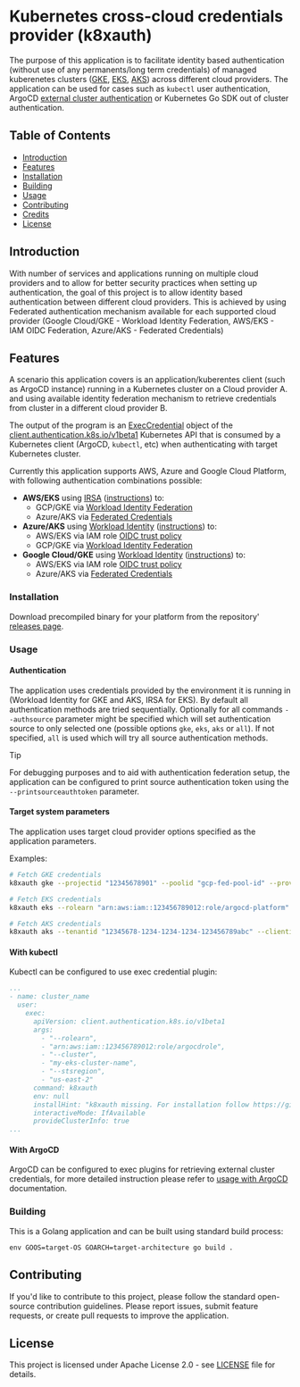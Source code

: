 # Kubernetes cross-cloud credentials provider (k8xauth)

The purpose of this application is to facilitate identity based authentication (without use of any permanents/long term credentials) of managed kuberenetes clusters ([GKE](https://cloud.google.com/kubernetes-engine?hl=en), [EKS](https://aws.amazon.com/eks/), [AKS](https://azure.microsoft.com/en-us/products/kubernetes-service)) across different cloud providers. The application can be used for cases such as `kubectl` user authentication, ArgoCD [external cluster authentication](https://argo-cd.readthedocs.io/en/release-1.8/operator-manual/declarative-setup/#clusters) or Kubernetes Go SDK out of cluster authentication.

## Table of Contents

- [Introduction](#introduction)
- [Features](#features)
- [Installation](#installation)
- [Building](#building)
- [Usage](#usage)
- [Contributing](#contributing)
- [Credits](#credits)
- [License](#license)

## Introduction
With number of services and applications running on multiple cloud providers and to allow for better security practices when setting up authentication, the goal of this project is to allow identity based authentication between different cloud providers. This is achieved by using Federated authentication mechanism available for each supported cloud provider (Google Cloud/GKE - Workload Identity Federation, AWS/EKS - IAM OIDC Federation, Azure/AKS - Federated Credentials)

## Features
A scenario this application covers is an application/kuberentes client (such as ArgoCD instance) running in a Kubernetes cluster on a Cloud provider A. and using available identity federation mechanism to retrieve credentials from cluster in a different cloud provider B.

The output of the program is an [ExecCredential](https://kubernetes.io/docs/reference/config-api/client-authentication.v1beta1/#client-authentication-k8s-io-v1beta1-ExecCredential) object of the [client.authentication.k8s.io/v1beta1](https://kubernetes.io/docs/reference/config-api/client-authentication.v1beta1/) Kubernetes API that is consumed by a Kubernetes client (ArgoCD, `kubectl`, etc) when authenticating with target Kubernetes cluster. 

Currently this application supports AWS, Azure and Google Cloud Platform, with following authentication combinations possible:
* **AWS/EKS** using [IRSA](https://docs.aws.amazon.com/eks/latest/userguide/iam-roles-for-service-accounts.html) ([instructions](/docs/eks.md)) to:
  * GCP/GKE via [Workload Identity Federation](https://cloud.google.com/iam/docs/workload-identity-federation)
  * Azure/AKS via [Federated Credentials](https://azure.github.io/azure-workload-identity/docs/topics/federated-identity-credential.html#federated-identity-credential-for-a-user-assigned-managed-identity-1)
* **Azure/AKS** using [Workload Identity](https://learn.microsoft.com/en-us/azure/aks/workload-identity-overview?tabs=dotnet) ([instructions](/docs/aks.md)) to:
  * AWS/EKS via IAM role [OIDC trust policy](https://docs.aws.amazon.com/IAM/latest/UserGuide/id_roles_create_for-idp_oidc.html)
  * GCP/GKE via [Workload Identity Federation](https://cloud.google.com/iam/docs/workload-identity-federation)
* **Google Cloud/GKE** using [Workload Identity](https://cloud.google.com/kubernetes-engine/docs/how-to/workload-identity) ([instructions](/docs/gke.md)) to:
  * AWS/EKS via IAM role [OIDC trust policy](https://docs.aws.amazon.com/IAM/latest/UserGuide/id_roles_create_for-idp_oidc.html)
  * Azure/AKS via [Federated Credentials](https://azure.github.io/azure-workload-identity/docs/topics/federated-identity-credential.html#federated-identity-credential-for-a-user-assigned-managed-identity-1)

### Installation
Download precompiled binary for your platform from the repository' [releases page](https://github.com/trhyo/k8xauth/releases).

### Usage
#### Authentication
The application uses credentials provided by the environment it is running in (Workload Identity for GKE and AKS, IRSA for EKS). By default all authentication methods are tried sequentially. Optionally for all commands `--authsource` parameter might be specified which will set authentication source to only selected one (possible options `gke`, `eks`, `aks` or `all`). If not specified, `all` is used which will try all source authentication methods.

> [!TIP]
> For debugging purposes and to aid with authentication federation setup, the application can be configured to print source authentication token using the `--printsourceauthtoken` parameter.

#### Target system parameters
The application uses target cloud provider options specified as the application parameters.

Examples:
```bash
# Fetch GKE credentials
k8xauth gke --projectid "12345678901" --poolid "gcp-fed-pool-id" --providerid "gcp-fed-provider-id" --serviceaccount "gcp-sa-name@gcp-project-name.iam.gserviceaccount.com"

# Fetch EKS credentials
k8xauth eks --rolearn "arn:aws:iam::123456789012:role/argocd-platform" --stsregion "us-east-2" --cluster "my-cluster-name"

# Fetch AKS credentials
k8xauth aks --tenantid "12345678-1234-1234-1234-123456789abc" --clientid "12345678-1234-1234-1234-123456789abc"
```

#### With kubectl
Kubectl can be configured to use exec credential plugin:
```yaml
...
- name: cluster_name
  user:
    exec:
      apiVersion: client.authentication.k8s.io/v1beta1
      args:
        - "--rolearn",
        - "arn:aws:iam::123456789012:role/argocdrole",
        - "--cluster",
        - "my-eks-cluster-name",
        - "--stsregion",
        - "us-east-2"
      command: k8xauth
      env: null
      installHint: "k8xauth missing. For installation follow https://github.com/trhyo/k8xauth#installation"
      interactiveMode: IfAvailable
      provideClusterInfo: true
...
```
#### With ArgoCD
ArgoCD can be configured to exec plugins for retrieving external cluster credentials, for more detailed instruction please refer to [usage with ArgoCD](/docs/argocd.md) documentation.

### Building
This is a Golang application and can be built using standard build process:
```
env GOOS=target-OS GOARCH=target-architecture go build .
```

## Contributing
If you'd like to contribute to this project, please follow the standard open-source contribution guidelines. Please report issues, submit feature requests, or create pull requests to improve the application.

## License
This project is licensed under Apache License 2.0 - see [LICENSE](LICENSE) file for details.